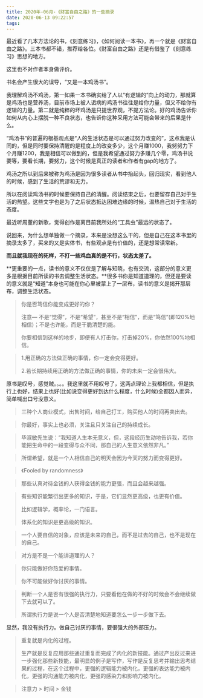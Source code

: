 ```yaml
---
title: 2020年-06月-《财富自由之路》的一些摘录
date: 2020-06-13 09:22:57
tags:
---
```


最近看了几本方法论的书，《刻意练习》，《如何阅读一本书》，再一个就是《财富自由之路》。三本书都不错，推荐给各位。《财富自由之路》还是有借鉴了《刻意练习》思想的地方。

这里也不对作者本身做评价。

书名会产生很大的误导，“又是一本鸡汤书”。

<!--more-->

我理解鸡汤不鸡汤，第一如果一本书确实给了人以“有逻辑的”向上的动力，那就算是鸡汤也是营养汤，目前市场上被人诟病的鸡汤书往往是给你力量，但又不给你有逻辑的力量。第二就是纯粹的坏鸡汤是只提世界观，不提方法论。好的鸡汤告诉你如何从内心上摆脱一种不良状态，也告诉你这种采用方法可能会带来的后果是什么。

“鸡汤书”的普遍的根基观点是“人的生活状态是可以通过努力改变的”，这点我是认同的，但是同时要保持清醒的是程度上的改变多少，这个月赚1000，我努努力下个月赚1200，我是相信可以做到的，但是我希望通过努力多赚几个零，鸡汤书说要等，要看长期，要努力，这个时候是真正的读者和作者有gap的地方了。

鸡汤之所以到后来被称为鸡汤是因为很多读者从书中抬起头，回归现实，看到他人的时候，感到了生活的荒谬和无力。

所以在阅读鸡汤书的时候要保持自己的清醒。阅读结束之后，也要留存自己对于生活的热望。这些文字也是为了之后状态抵达困难边缘的时候，温热自己对于生活的态度。

最近听周董的新歌，觉得创作是离目前我所处的“工具虫”最远的状态了。

说回来，为什么想单独做一个摘录，本来是没想这么干的，但是自己在这本书里的摘录太多了，买来的又是实体书，有些观点是有价值的，还是想常读常新。

**而且就我现在的死样，不打一些鸡血真的是不行，状态太差了。**

**更重要的一点，读书的意义不仅仅是了解与知晓，也有交流，这部分的意义更多是根据目前所读的书去调整生活状态。**很多书你是知道道理的，但还是要读的意义就是“知道”本身也可能在你心里被蒙上了一层布，读书的意义是揭开那层布，调整生活状态。

> 你是否笃信你能变成更好的你？
>
> 注意— 不是“觉得”，不是“希望”，甚至不是“相信”，而是“笃信”(即120%地相信)；不是也许能，而是干脆清楚的能。
>
> 你要相信到这样的地步，即便有人打击你，打击掉20%，你依然100%地相信。

> 1.用正确的方法做正确的事情，你一定会变得更好。
>
> 2.若长期持续用正确的方法做正确的事情，你的未来一定会很伟大。

原书是叹号，感觉贼。。。。我这里就不用叹号了，这两点理论上我都相信，但是执行上也好，结果上也好(比如说变得更好到达什么程度，什么时候)全都因人而异，简单喊出口号没意义。

> 三种个人商业模式，出售时间，给自己打工，购买他人的时间再卖出去。

> 你最好，事实上也必须，关注且只关注自己的持续成长。

> 毕淑敏先生说：“我知道人生本无意义，但，这段经历生动地告诉我，若你能把生命中的一段变得与众不同，那自己的人生意义依然非凡。”

> 所谓希望，就是一个人相信自己的明天会因为今天的努力而变得更好。

> 《Fooled by randomness》

> 那些认真对待金钱的人获得金钱的能力更强，而且会越来越强。

> 有些知识能繁衍出更多的知识，于是，它们显然更高级，也更有价值。
>
> 比如逻辑学，概率论，一门语言。
>
> 体系化的知识是更高级的知识。

> 一个人要自信的对象，应该是未来的自己，而不是过去的自己，也不是现在的自己。

> 对方是不是一个能讲道理的人？

> 你只能做好你热爱的事情。
>
> 你不可能做好你讨厌的事情。

> 判断一个人是否有很强的执行力，只要看他在做的不好的时候会不会继续做下去就可以了。
>
> 所谓执行力是说一个人是否清楚地知道要怎么一步一步做下去。

显然，我没有执行力。做自己讨厌的事情，要很强大的外部压力。

> 重复就是内化的过程。
>
> 生产就是反复应用那些通过重复而完成了内化的新技能。通过产出反过来进一步强化那些新技能，最明显的例子是写作，写作是反复思考并输出思考结果的过程，在这个过程中，更强的逻辑能力被内化，更强的表达能力被内化，更强的沟通能力被内化，更强的感染力和影响力被内化。

> 注意力 > 时间 > 金钱

